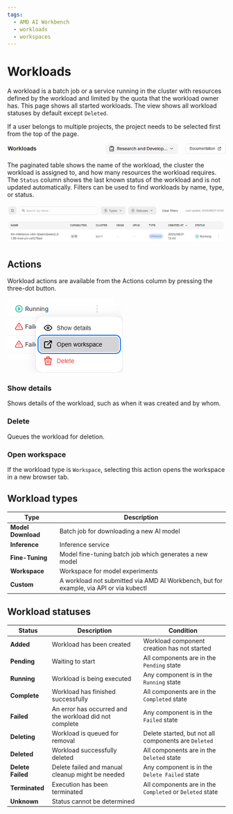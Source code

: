 ```yaml
---
tags:
  - AMD AI Workbench
  - workloads
  - workspaces
---
```


# Workloads

A workload is a batch job or a service running in the cluster with resources defined by the workload and limited by the quota that the workload owner has. This page shows all started workloads. The view shows all workload statuses by default except `Deleted`.

If a user belongs to multiple projects, the project needs to be selected first from the top of the page.

![Workload actions](../img/workloads/workloads-projects.png)

The paginated table shows the name of the workload, the cluster the workload is assigned to, and how many resources the workload requires. The `Status` column shows the last known status of the workload and is not updated automatically. Filters can be used to find workloads by name, type, or status.

![Workload filters](../img/workloads/workloads-filters.png)

## Actions

Workload actions are available from the Actions column by pressing the three-dot button.

![Workload actions menu](../img/workloads/workloads-actions.png)

### Show details

Shows details of the workload, such as when it was created and by whom.

### Delete

Queues the workload for deletion.

### Open workspace

If the workload type is `Workspace`, selecting this action opens the workspace in a new browser tab.

## Workload types

| Type               | Description                                                   |
| ------------------ | ------------------------------------------------------------- |
| **Model Download** | Batch job for downloading a new AI model                      |
| **Inference**      | Inference service                                             |
| **Fine-Tuning**    | Model fine-tuning batch job which generates a new model       |
| **Workspace**      | Workspace for model experiments                               |
| **Custom**         | A workload not submitted via AMD AI Workbench, but for example, via API or via kubectl |

## Workload statuses

| Status            | Description                                             | Condition                                                |
| ----------------- | ------------------------------------------------------- | -------------------------------------------------------- |
| **Added**         | Workload has been created                               | Workload component creation has not started              |
| **Pending**       | Waiting to start                                        | All components are in the `Pending` state                |
| **Running**       | Workload is being executed                              | Any component is in the `Running` state                  |
| **Complete**      | Workload has finished successfully                      | All components are in the `Completed` state              |
| **Failed**        | An error has occurred and the workload did not complete | Any component is in the `Failed` state                   |
| **Deleting**      | Workload is queued for removal                          | Delete started, but not all components are `Deleted`     |
| **Deleted**       | Workload successfully deleted                           | All components are in the `Deleted` state                |
| **Delete Failed** | Delete failed and manual cleanup might be needed        | Any component is in the `Delete Failed` state            |
| **Terminated**    | Execution has been terminated                           | All components are in the `Completed` or `Deleted` state |
| **Unknown**       | Status cannot be determined | |
